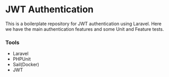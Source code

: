 # JWT Authentication

This is a boilerplate repository for JWT authentication using Laravel. Here we have the main authentication features and some Unit and Feature tests.

### Tools
- Laravel
- PHPUnit
- Sail(Docker)
- JWT
